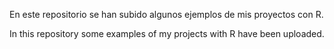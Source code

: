 En este repositorio se han subido algunos ejemplos de mis proyectos con R.

In this repository some examples of my projects with R have been uploaded.
